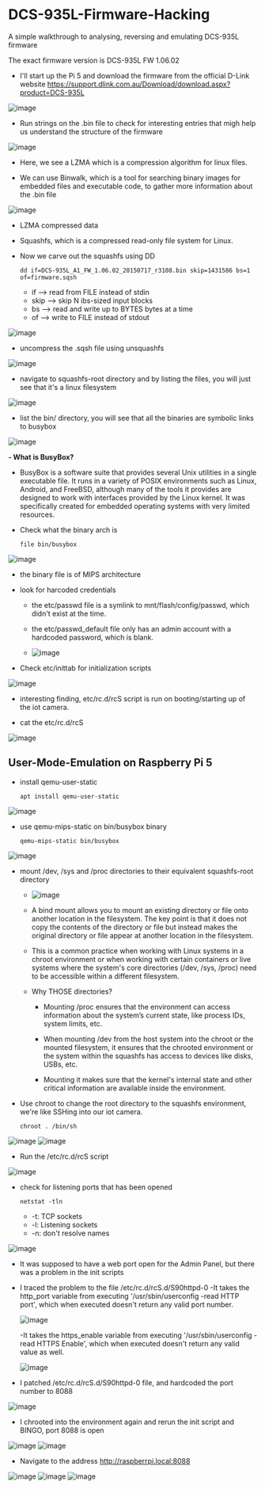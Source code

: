 # DCS-935L-Firmware-Hacking
A simple walkthrough to analysing, reversing and emulating DCS-935L firmware

The exact firmware version is DCS-935L FW 1.06.02

- I'll start up the Pi 5 and download the firmware from the official D-Link website https://support.dlink.com.au/Download/download.aspx?product=DCS-935L

![image](https://github.com/user-attachments/assets/aa7827ba-2246-4ea1-9376-1fa706af3034)

- Run strings on the .bin file to check for interesting entries that migh help us understand the structure of the firmware

![image](https://github.com/user-attachments/assets/59688f78-8197-4592-8a9c-0c568359bb20)

- Here, we see a LZMA which is a compression algorithm for linux files.

- We can use Binwalk, which is a tool for searching binary images for embedded files and executable code, to gather more information about the .bin file

![image](https://github.com/user-attachments/assets/ac9ee776-bbae-4669-8893-7a7952d8b88c)

  - LZMA compressed data
  - Squashfs, which is a compressed read-only file system for Linux.

- Now we carve out the squashfs using DD

      dd if=DCS-935L_A1_FW_1.06.02_20150717_r3108.bin skip=1431586 bs=1 of=firmware.sqsh

    - if --> read from FILE instead of stdin
    - skip --> skip N ibs-sized input blocks
    - bs --> read and write up to BYTES bytes at a time
    - of --> write to FILE instead of stdout
      
![image](https://github.com/user-attachments/assets/48c55b8e-be23-4a8b-8a25-5e73e0dccdee)

- uncompress the .sqsh file using unsquashfs
  
![image](https://github.com/user-attachments/assets/c6cc1f26-778a-4d8e-a29e-53fb72db7fd6)

- navigate to squashfs-root directory and by listing the files, you will just see that it's a linux filesystem
  
![image](https://github.com/user-attachments/assets/a33b1267-332c-41b7-96f8-07a827da2c97)

- list the bin/ directory, you will see that all the binaries are symbolic links to busybox
  
![image](https://github.com/user-attachments/assets/150a5332-a619-4843-b61c-5ebca6990ee2)

**- What is BusyBox?**
  - BusyBox is a software suite that provides several Unix utilities in a single executable file. It runs in a variety of POSIX environments such as Linux, Android, and FreeBSD, although many of the tools it provides are designed to work with interfaces provided by the Linux kernel. It was specifically created for embedded operating systems with very limited resources.

- Check what the binary arch is

      file bin/busybox
  
![image](https://github.com/user-attachments/assets/9cf9727f-4a4b-4743-9f7c-f8fbafc8c88d)
  
  - the binary file is of MIPS architecture

- look for harcoded credentials
  - the etc/passwd file is a symlink to mnt/flash/config/passwd, which didn't exist at the time.
  - the etc/passwd_default file only has an admin account with a hardcoded password, which is blank.
    
  - ![image](https://github.com/user-attachments/assets/a496bf0d-cd91-4e85-8c48-d1f453a48854)

- Check etc/inittab for initialization scripts
  
![image](https://github.com/user-attachments/assets/b8a13bb9-a667-4f4b-81a7-2f33d52ca3a3)

  - interesting finding, etc/rc.d/rcS script is run on booting/starting up of the iot camera.

- cat the etc/rc.d/rcS
  
![image](https://github.com/user-attachments/assets/49334169-b467-4c7f-a4f6-1aab6ae7d9f2)


## User-Mode-Emulation on Raspberry Pi 5

- install qemu-user-static

      apt install qemu-user-static
  
![image](https://github.com/user-attachments/assets/8e9dbe13-fcc9-406e-b127-444c6478b520)

- use qemu-mips-static on bin/busybox binary

      qemu-mips-static bin/busybox
  
![image](https://github.com/user-attachments/assets/0df5801e-90fd-4ad9-8174-4c0a71db9913)

- mount /dev, /sys and /proc directories to their equivalent squashfs-root directory
  
  - ![image](https://github.com/user-attachments/assets/1d60bfd6-0c90-4fc0-9c93-d0f3c3dddee5)
    
  - A bind mount allows you to mount an existing directory or file onto another location in the filesystem. The key point is that it does not copy the contents of the directory or file but instead makes the original directory or file appear at another location in the filesystem.
    
  - This is a common practice when working with Linux systems in a chroot environment or when working with certain containers or live systems where the system's core directories (/dev, /sys, /proc) need to be accessible within a different filesystem.
    
  - Why THOSE directories?
    - Mounting /proc ensures that the environment can access information about the system’s current state, like process IDs, system limits, etc.
      
    - When mounting /dev from the host system into the chroot or the mounted filesystem, it ensures that the chrooted environment or the system within the squashfs has access to devices like disks, USBs, etc.
      
    - Mounting it makes sure that the kernel's internal state and other critical information are available inside the environment.

- Use chroot to change the root directory to the squashfs environment, we're like SSHing into our iot camera.

      chroot . /bin/sh

![image](https://github.com/user-attachments/assets/5dcd5e63-92c0-46b3-b278-b40665f432e7)
![image](https://github.com/user-attachments/assets/d487372b-9195-4f4b-9c76-553fc48f1047)

- Run the /etc/rc.d/rcS script

![image](https://github.com/user-attachments/assets/de863591-d5b4-48d3-a39a-4d3af5d39716)

- check for listening ports that has been opened

      netstat -tln
  - -t: TCP sockets
  - -l: Listening sockets
  - -n: don't resolve names

![image](https://github.com/user-attachments/assets/103d2550-1fcc-4b6f-8962-b8b795c2202e)

- It was supposed to have a web port open for the Admin Panel, but there was a problem in the init scripts
- I traced the problem to the file /etc/rc.d/rcS.d/S90httpd-0
  -It takes the http_port variable from executing '/usr/sbin/userconfig -read HTTP port', which when executed doesn't return any valid port number.
  
  ![image](https://github.com/user-attachments/assets/120cb2ce-e2b8-4fce-b8ba-415261169383)

  -It takes the https_enable variable from executing '/usr/sbin/userconfig -read HTTPS Enable', which when executed doesn't return any valid value as well.

  ![image](https://github.com/user-attachments/assets/c0fa56b0-0d85-4d88-a530-56a8b0b93bfd)

- I patched /etc/rc.d/rcS.d/S90httpd-0 file, and hardcoded the port number to 8088

![image](https://github.com/user-attachments/assets/ac0e5a12-fca1-4a46-8cd2-bffb19d66f3a)

- I chrooted into the environment again and rerun the init script and BINGO, port 8088 is open
  
![image](https://github.com/user-attachments/assets/6528ac6e-d2e9-4c52-adae-7d50622ecbfe)
![image](https://github.com/user-attachments/assets/9f565511-36a2-4ea3-a2bc-5e3249738b95)


- Navigate to the address http://raspberrpi.local:8088
  
![image](https://github.com/user-attachments/assets/1222ca68-81dd-4cc7-aa96-78d082b89ed2)
![image](https://github.com/user-attachments/assets/60879c47-b52e-45e1-9f5d-6aa0df7f1d43)
![image](https://github.com/user-attachments/assets/9eb38a93-58c0-436b-8dd9-bb4848e7e1d5)




  

